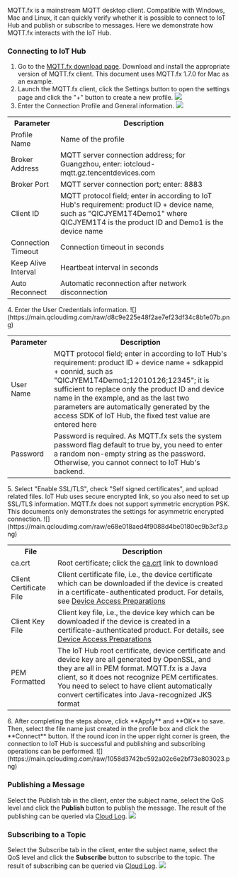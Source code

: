 [//]: # (chinagitpath:XXXXX)

MQTT.fx is a mainstream MQTT desktop client. Compatible with Windows, Mac and Linux, it can quickly verify whether it is possible to connect to IoT Hub and publish or subscribe to messages. Here we demonstrate how MQTT.fx interacts with the IoT Hub.

### Connecting to IoT Hub
1. Go to the [MQTT.fx download page](http://mqttfx.jensd.de/index.php/download). Download and install the appropriate version of MQTT.fx client. This document uses MQTT.fx 1.7.0 for Mac as an example.
2. Launch the MQTT.fx client, click the Settings button to open the settings page and click the "+" button to create a new profile.
![](https://main.qcloudimg.com/raw/bd83f2f9976cab19c9117a5fe6d63a07.png)
3. Enter the Connection Profile and General information.
![](https://main.qcloudimg.com/raw/86649d2431efe8794fe31885b33775af.png)
<table>
<tr>
  <th>Parameter</th>
  <th>Description</th>
</tr>
<tr>
  <td>Profile Name</td>
  <td>Name of the profile</td>
</tr>
<tr>
  <td>Broker Address</td>
  <td>MQTT server connection address; for Guangzhou, enter: iotcloud-mqtt.gz.tencentdevices.com</td>
</tr>
<tr>
  <td>Broker Port</td>
  <td>MQTT server connection port; enter: 8883</td>
</tr>
<tr>
  <td>Client ID</td>
  <td>MQTT protocol field; enter in according to IoT Hub's requirement: product ID + device name, such as "QICJYEM1T4Demo1" where QICJYEM1T4 is the product ID and Demo1 is the device name</td>
</tr>
<tr>
  <td>Connection Timeout</td>
  <td>Connection timeout in seconds</td>
</tr>
<tr>
  <td>Keep Alive Interval</td>
  <td>Heartbeat interval in seconds</td>
</tr>
<tr>
  <td>Auto Reconnect</td>
  <td>Automatic reconnection after network disconnection</td>
</tr>
</table>
4. Enter the User Credentials information.
![](https://main.qcloudimg.com/raw/d8c9e225e48f2ae7ef23df34c8b1e07b.png)
<table>
<tr>
	<th>Parameter</th>
	<th>Description</th>
</tr>
<tr>
	<td>User Name</td>
	<td>MQTT protocol field; enter in according to IoT Hub's requirement: product ID + device name + sdkappid + connid, such as "QICJYEM1T4Demo1;12010126;12345"; it is sufficient to replace only the product ID and device name in the example, and as the last two parameters are automatically generated by the access SDK of IoT Hub, the fixed test value are entered here</td>
</tr>
<tr>
	<td>Password</td>
	<td>Password is required. As MQTT.fx sets the system password flag default to true by, you need to enter a random non-empty string as the password. Otherwise, you cannot connect to IoT Hub's backend. </td>
</tr>
</table>
5. Select "Enable SSL/TLS", check "Self signed certificates", and upload related files.
IoT Hub uses secure encrypted link, so you also need to set up SSL/TLS information. MQTT.fx does not support symmetric encryption PSK. This documents only demonstrates the settings for asymmetric encrypted connection.
![](https://main.qcloudimg.com/raw/e68e018aed4f9088d4be0180ec9b3cf3.png)
<table>
<tr>
	<th>File</th>
	<th>Description</th>
</tr>
<tr>
	<td>ca.crt</td>
	<td>Root certificate; click the <a href="https://main.qcloudimg.com/raw/9aa774ea8c09f98811df361c741df38c/ca.crt">ca.crt</a> link to download</td>
</tr>
<tr>
	<td>Client Certificate File</td>
	<td>Client certificate file, i.e., the device certificate which can be downloaded if the device is created in a certificate-authenticated product. For details, see <a href="https://cloud.tencent.com/document/product/634/14442">Device Access Preparations</a></td>
</tr>
<tr>
	<td>Client Key File</td>
	<td>Client key file, i.e., the device key which can be downloaded if the device is created in a certificate-authenticated product. For details, see <a href="https://cloud.tencent.com/document/product/634/14442">Device Access Preparations</a></td>
</tr>
<tr>
	<td>PEM Formatted</td>
	<td>The IoT Hub root certificate, device certificate and device key are all generated by OpenSSL, and they are all in PEM format. MQTT.fx is a Java client, so it does not recognize PEM certificates. You need to select to have client automatically convert certificates into Java-recognized JKS format</td>
</tr>
</table>
6. After completing the steps above, click **Apply** and **OK** to save. Then, select the file name just created in the profile box and click the **Connect** button. If the round icon in the upper right corner is green, the connection to IoT Hub is successful and publishing and subscribing operations can be performed.
![](https://main.qcloudimg.com/raw/1058d3742bc592a02c6e2bf73e803023.png)

### Publishing a Message
Select the Publish tab in the client, enter the subject name, select the QoS level and click the **Publish** button to publish the message. The result of the publishing can be queried via [Cloud Log](https://cloud.tencent.com/document/product/634/14445).
![](https://main.qcloudimg.com/raw/1c8d6ce44ec57b66dadbdfc63f64aa7d.png)

### Subscribing to a Topic
Select the Subscribe tab in the client, enter the subject name, select the QoS level and click the **Subscribe** button to subscribe to the topic. The result of subscribing can be queried via [Cloud Log](https://cloud.tencent.com/document/product/634/14445).
![](https://main.qcloudimg.com/raw/495a058f78a548a182a61fbeabc6ea5d.png)

